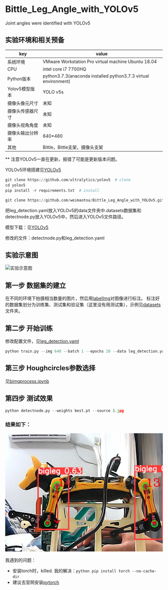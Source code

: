 # Bittle_Leg_Angle_with_YOLOv5
Joint angles were identified with YOLOv5

## 实验环境和相关预备
|key|value|
|----------|----------|
|系统环境|VMware Workstation Pro virtual machine Ubuntu 18.04|
|CPU|intel core i7 7700HQ|
|Python版本|python3.7.3(anaconda installed python3.7.3 virtual environment)|
|Yolov5模型版本|YOLO v5s|
|摄像头像元尺寸|未知|
|摄像头传感器尺寸|未知|
|摄像头视角角度|未知|
|摄像头输出分辨率|640*480|
|其他|Bittle，Bittle支架，摄像头支架|

** 注意YOLOv5一直在更新，报错了可能是更新版本问题。

YOLOv5环境搭建见[YOLOv5](https://github.com/ultralytics/yolov5)
 ```python
git clone https://github.com/ultralytics/yolov5  # clone
cd yolov5
pip install -r requirements.txt  # install
```

```python
git clone https://github.com/weimaotou/Bittle_Leg_Angle_with_YOLOv5.git
```

把leg_detection.yaml放入YOLOv5的data文件夹中.datasets数据集和detectnode.py放入YOLOv5中，然后进入YOLOv5文件路径。

模型下载：见[YOLOv5](https://github.com/ultralytics/yolov5)

修改的文件：detectnode.py和leg_detection.yaml

## 实验示意图
![实验示意图](./%E7%A4%BA%E6%84%8F%E5%9B%BE.png)

## 第一步 数据集的建立
在不同的环境下拍摄相当数量的图片，然后用[labelImg](https://github.com/heartexlabs/labelImg/tree/b33f965b6d14c14f1e46b247f1bf346e03f2e950)对图像进行标注。
标注好的数据集划分为训练集、测试集和验证集（这里没有用测试集），示例见[datasets](./datasets/)文件夹。

## 第二步 开始训练
修改配置文件，见[leg_detection.yaml](./leg_detection.yaml)
``` python
python train.py --img 640 --batch 1 --epochs 20 --data leg_detection.yaml --weights yolov5s.pt
```
## 第三步 Houghcircles参数选择
见[bimgprocess.ipynb](./bimgprocess.ipynb)

## 第四步 测试效果
``` python
python detectnode.py --weights best.pt --source 1.jpg
```

### 结果如下：

![实验结果图](./%E7%BB%93%E6%9E%9C%E5%9B%BE.jpg)

我遇到的问题：
* 安装torch时，killed. 我的解决：```python pip install torch --no-cache-dir ```
* 建议去官网安装[pytorch](https://pytorch.org/)